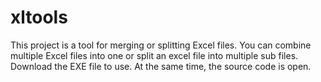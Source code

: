 # xltools
This project is a tool for merging or splitting Excel files.
You can combine multiple Excel files into one or split an excel file into multiple sub files.
Download the EXE file to use.
At the same time, the source code is open.
